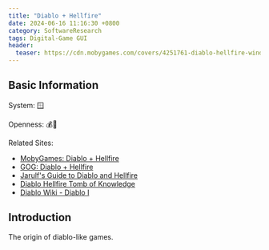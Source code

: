 ```yaml
---
title: "Diablo + Hellfire"
date: 2024-06-16 11:16:30 +0800
category: SoftwareResearch
tags: Digital-Game GUI
header:
  teaser: https://cdn.mobygames.com/covers/4251761-diablo-hellfire-windows-front-cover.jpg
---
```


## Basic Information

System: 🪟

Openness: 💰📕

Related Sites:

* [MobyGames: Diablo + Hellfire](https://www.mobygames.com/game/1853/diablo-hellfire/)
* [GOG: Diablo + Hellfire](https://www.gog.com/game/diablo)
* [Jarulf's Guide to Diablo and Hellfire](http://www.bigd-online.com/JG/JGFrame.html)
* [Diablo Hellfire Tomb of Knowledge](http://www.ladyofthecake.com/diablo/index.html)
* [Diablo Wiki - Diablo I](https://diablo-archive.fandom.com/wiki/Diablo_I)

## Introduction

The origin of diablo-like games.
